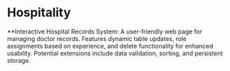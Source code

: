 # Hospitality
**Interactive Hospital Records System: A user-friendly web page for managing doctor records. Features dynamic table updates, role assignments based on experience, and delete functionality for enhanced usability. Potential extensions include data validation, sorting, and persistent storage.
